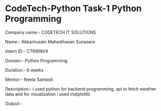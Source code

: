 # CodeTech-Python Task-1 Python Programming

Company name:- CODETECH IT SOLUTIONS

Name:- Akbarhusain Mahedihasan Sunasara

Intern ID:- CT6WNVX

Domain:- Python Programming

Duration:- 6 weeks

Mentor:- Neela Santosh

Description:-
i used python for backend programming, api to fetch weather data and for visualization i used matplotlib

Output:-

